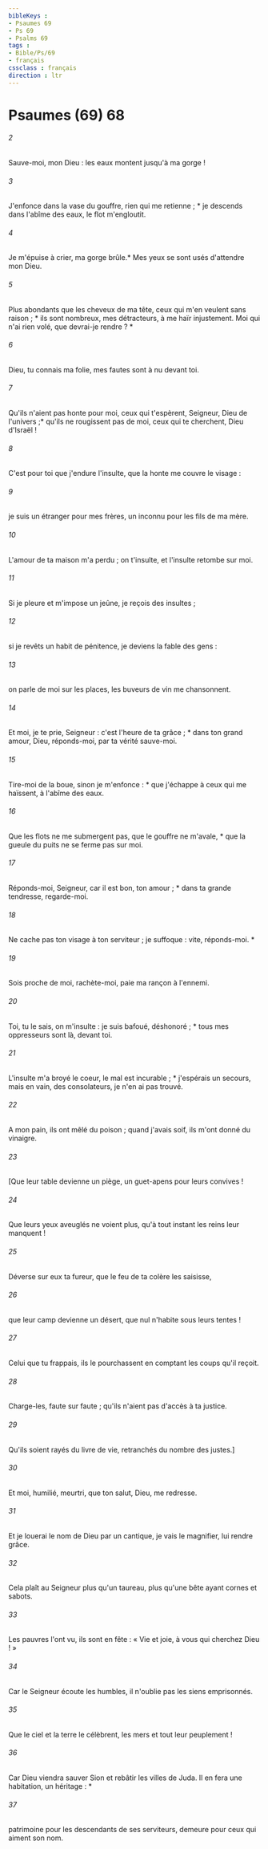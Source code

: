 ```yaml
---
bibleKeys : 
- Psaumes 69
- Ps 69
- Psalms 69
tags : 
- Bible/Ps/69
- français
cssclass : français
direction : ltr
---
```


# Psaumes (69) 68

###### 2
Sauve-moi, mon Dieu : les eaux montent jusqu'à ma gorge !
###### 3
J'enfonce dans la vase du gouffre, rien qui me retienne ; * je descends dans l'abîme des eaux, le flot m'engloutit.
###### 4
Je m'épuise à crier, ma gorge brûle.* Mes yeux se sont usés d'attendre mon Dieu.
###### 5
Plus abondants que les cheveux de ma tête, ceux qui m'en veulent sans raison ; * ils sont nombreux, mes détracteurs, à me haïr injustement. Moi qui n'ai rien volé, que devrai-je rendre ? *
###### 6
Dieu, tu connais ma folie, mes fautes sont à nu devant toi.
###### 7
Qu'ils n'aient pas honte pour moi, ceux qui t'espèrent, Seigneur, Dieu de l'univers ;* qu'ils ne rougissent pas de moi, ceux qui te cherchent, Dieu d'Israël !
###### 8
C'est pour toi que j'endure l'insulte, que la honte me couvre le visage :
###### 9
je suis un étranger pour mes frères, un inconnu pour les fils de ma mère.
###### 10
L'amour de ta maison m'a perdu ; on t'insulte, et l'insulte retombe sur moi.
###### 11
Si je pleure et m'impose un jeûne, je reçois des insultes ;
###### 12
si je revêts un habit de pénitence, je deviens la fable des gens :
###### 13
on parle de moi sur les places, les buveurs de vin me chansonnent.
###### 14
Et moi, je te prie, Seigneur : c'est l'heure de ta grâce ; * dans ton grand amour, Dieu, réponds-moi, par ta vérité sauve-moi.
###### 15
Tire-moi de la boue, sinon je m'enfonce : * que j'échappe à ceux qui me haïssent, à l'abîme des eaux.
###### 16
Que les flots ne me submergent pas, que le gouffre ne m'avale, * que la gueule du puits ne se ferme pas sur moi.
###### 17
Réponds-moi, Seigneur, car il est bon, ton amour ; * dans ta grande tendresse, regarde-moi.
###### 18
Ne cache pas ton visage à ton serviteur ; je suffoque : vite, réponds-moi. *
###### 19
Sois proche de moi, rachète-moi, paie ma rançon à l'ennemi.
###### 20
Toi, tu le sais, on m'insulte : je suis bafoué, déshonoré ; * tous mes oppresseurs sont là, devant toi.
###### 21
L'insulte m'a broyé le coeur, le mal est incurable ; * j'espérais un secours, mais en vain, des consolateurs, je n'en ai pas trouvé.
###### 22
A mon pain, ils ont mêlé du poison ; quand j'avais soif, ils m'ont donné du vinaigre.
###### 23
[Que leur table devienne un piège, un guet-apens pour leurs convives !
###### 24
Que leurs yeux aveuglés ne voient plus, qu'à tout instant les reins leur manquent !
###### 25
Déverse sur eux ta fureur, que le feu de ta colère les saisisse,
###### 26
que leur camp devienne un désert, que nul n'habite sous leurs tentes !
###### 27
Celui que tu frappais, ils le pourchassent en comptant les coups qu'il reçoit.
###### 28
Charge-les, faute sur faute ; qu'ils n'aient pas d'accès à ta justice.
###### 29
Qu'ils soient rayés du livre de vie, retranchés du nombre des justes.]
###### 30
Et moi, humilié, meurtri, que ton salut, Dieu, me redresse.
###### 31
Et je louerai le nom de Dieu par un cantique, je vais le magnifier, lui rendre grâce.
###### 32
Cela plaît au Seigneur plus qu'un taureau, plus qu'une bête ayant cornes et sabots.
###### 33
Les pauvres l'ont vu, ils sont en fête : « Vie et joie, à vous qui cherchez Dieu ! »
###### 34
Car le Seigneur écoute les humbles, il n'oublie pas les siens emprisonnés.
###### 35
Que le ciel et la terre le célèbrent, les mers et tout leur peuplement !
###### 36
Car Dieu viendra sauver Sion et rebâtir les villes de Juda. Il en fera une habitation, un héritage : *
###### 37
patrimoine pour les descendants de ses serviteurs, demeure pour ceux qui aiment son nom.
